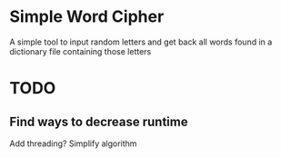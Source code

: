 # Simple Word Cipher
A simple tool to input random letters and get back all words found in a dictionary file containing those letters

# TODO
## Find ways to decrease runtime
Add threading?
Simplify algorithm
